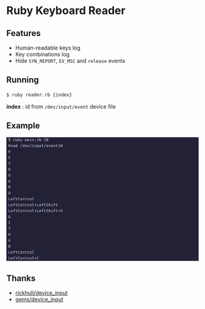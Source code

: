 # Ruby Keyboard Reader

## Features
- Human-readable keys log
- Key combinations log
- Hide `SYN_REPORT`, `EV_MSC` and `release` events

## Running
```sh
$ ruby reader.rb {index}
```
**index** : id from `/dev/input/event` device file

## Example
![example screenshot](./example.png)

## Thanks
- [rickhull/device_input](https://github.com/rickhull/device_input)
- [gems/device_input](https://rubygems.org/gems/device_input)
